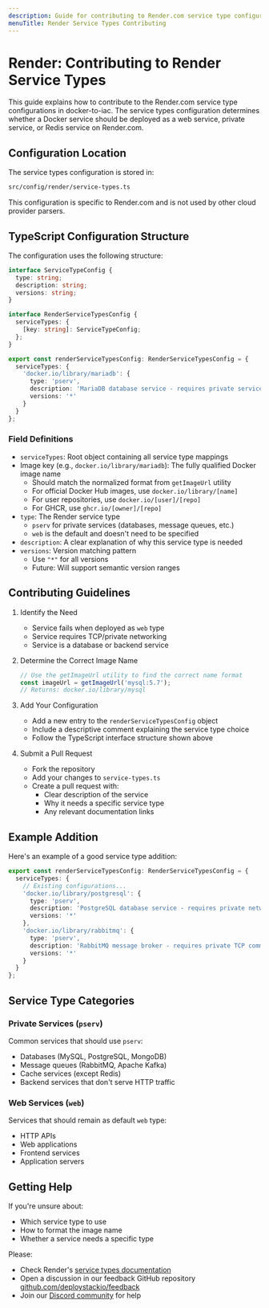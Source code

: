 ```yaml
---
description: Guide for contributing to Render.com service type configurations in docker-to-iac
menuTitle: Render Service Types Contributing 
---
```


# Render: Contributing to Render Service Types

This guide explains how to contribute to the Render.com service type configurations in docker-to-iac. The service types configuration determines whether a Docker service should be deployed as a web service, private service, or Redis service on Render.com.

## Configuration Location

The service types configuration is stored in:

```bash
src/config/render/service-types.ts
```

This configuration is specific to Render.com and is not used by other cloud provider parsers.

## TypeScript Configuration Structure

The configuration uses the following structure:

```typescript
interface ServiceTypeConfig {
  type: string;
  description: string;
  versions: string;
}

interface RenderServiceTypesConfig {
  serviceTypes: {
    [key: string]: ServiceTypeConfig;
  };
}

export const renderServiceTypesConfig: RenderServiceTypesConfig = {
  serviceTypes: {
    'docker.io/library/mariadb': {
      type: 'pserv',
      description: 'MariaDB database service - requires private service type due to TCP protocol',
      versions: '*'
    }
  }
};
```

### Field Definitions

- `serviceTypes`: Root object containing all service type mappings
- Image key (e.g., `docker.io/library/mariadb`): The fully qualified Docker image name
  - Should match the normalized format from `getImageUrl` utility
  - For official Docker Hub images, use `docker.io/library/[name]`
  - For user repositories, use `docker.io/[user]/[repo]`
  - For GHCR, use `ghcr.io/[owner]/[repo]`
- `type`: The Render service type
  - `pserv` for private services (databases, message queues, etc.)
  - `web` is the default and doesn't need to be specified
- `description`: A clear explanation of why this service type is needed
- `versions`: Version matching pattern
  - Use `"*"` for all versions
  - Future: Will support semantic version ranges

## Contributing Guidelines

1. Identify the Need
   - Service fails when deployed as `web` type
   - Service requires TCP/private networking
   - Service is a database or backend service

2. Determine the Correct Image Name

   ```typescript
   // Use the getImageUrl utility to find the correct name format
   const imageUrl = getImageUrl('mysql:5.7');
   // Returns: docker.io/library/mysql
   ```

3. Add Your Configuration
   - Add a new entry to the `renderServiceTypesConfig` object
   - Include a descriptive comment explaining the service type choice
   - Follow the TypeScript interface structure shown above

4. Submit a Pull Request
   - Fork the repository
   - Add your changes to `service-types.ts`
   - Create a pull request with:
     - Clear description of the service
     - Why it needs a specific service type
     - Any relevant documentation links

## Example Addition

Here's an example of a good service type addition:

```typescript
export const renderServiceTypesConfig: RenderServiceTypesConfig = {
  serviceTypes: {
    // Existing configurations...
    'docker.io/library/postgresql': {
      type: 'pserv',
      description: 'PostgreSQL database service - requires private networking for security',
      versions: '*'
    },
    'docker.io/library/rabbitmq': {
      type: 'pserv',
      description: 'RabbitMQ message broker - requires private TCP communication',
      versions: '*'
    }
  }
};
```

## Service Type Categories

### Private Services (`pserv`)

Common services that should use `pserv`:

- Databases (MySQL, PostgreSQL, MongoDB)
- Message queues (RabbitMQ, Apache Kafka)
- Cache services (except Redis)
- Backend services that don't serve HTTP traffic

### Web Services (`web`)

Services that should remain as default `web` type:

- HTTP APIs
- Web applications
- Frontend services
- Application servers

## Getting Help

If you're unsure about:

- Which service type to use
- How to format the image name
- Whether a service needs a specific type

Please:

- Check Render's [service types documentation](https://render.com/docs/blueprint-spec#type)
- Open a discussion in our feedback GitHub repository [github.com/deploystackio/feedback](https://github.com/deploystackio/feedback)
- Join our [Discord community](https://discord.gg/UjFWwByB) for help
